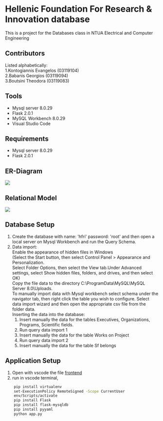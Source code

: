 # Hellenic Foundation For Research & Innovation database
This is a project for the Databases class in NTUA Electrical and Computer Engineering

## Contributors
Listed alphabetically: <br />
1.Kontogiannis Evangelos (03119104)<br />
2.Babanis Georgios (03119094)<br />
3.Boutsini Theodora (03119083)<br />

## Tools
- Mysql server 8.0.29	
- Flask 2.0.1
- MySQL Workbench 8.0.29
- Visual Studio Code
## Requirements
- Mysql server 8.0.29	
- Flask 2.0.1

## ER-Diagram
![](https://github.com/kontogiannisvangelis/DB_project_ece_ntua/blob/main/ER_model/ER_model.png)

## Relational Model
![](https://github.com/kontogiannisvangelis/DB_project_ece_ntua/blob/main/Relational%20schema/Relational%20schema.png)

## Database Setup
1. Create the database with name: 'hfri' password: 'root' and then open a local server on Mysql Workbench and run the Query Schema.
2. Data import: <br />
Enable the appearance of hidden files in Windows <br />
(Select the Start button, then select Control Panel > Appearance and Personalization.<br />Select Folder Options, then select the View tab.Under Advanced settings, select Show hidden files, folders, and drives, and then select OK) <br />
Copy the file data to the directory C:\ProgramData\MySQL\MySQL Server 8.0\Uploads.<br />
To manually import data with Mysql workbench select schema under the navigator tab, then right click the table you wish to configure. Select data import wizard and then open the appropriate csv file from the folder data. <br />
Inserting the data into the database:
    1. Insert manually the data for the tables Executives, Organizations, Programs, Scientific fields.
    2. Run query data import 1
    3. Insert manually the data for the table Works on Project
    4. Run query data import 2
    5. Insert manually the data for the table Sf belongs

## Application Setup
1. Open with vscode the file [frontend](https://github.com/kontogiannisvangelis/DB_project_ece_ntua/tree/main/frontend)
2. run in vscode terminal,
 ```bash
     pip install virtualenv
     set-ExecutionPolicy RemoteSigned -Scope CurrentUser
     env/Scripts/activate
     pip install Flask
     pip install flask-mysqldb
     pip install pyyaml
     python app.py
 ```
